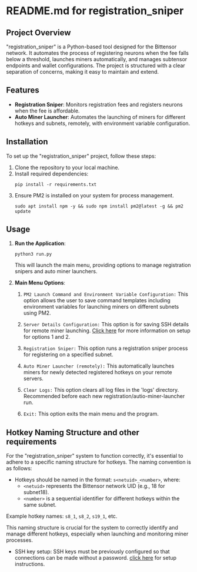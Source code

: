 
# README.md for registration_sniper

## Project Overview

"registration_sniper" is a Python-based tool designed for the Bittensor network. It automates the process of registering neurons when the fee falls below a threshold, launches miners automatically, and manages subtensor endpoints and wallet configurations. The project is structured with a clear separation of concerns, making it easy to maintain and extend.

## Features

- **Registration Sniper**: Monitors registration fees and registers neurons when the fee is affordable.
- **Auto Miner Launcher**: Automates the launching of miners for different hotkeys and subnets, remotely, with environment variable configuration.

## Installation

To set up the "registration_sniper" project, follow these steps:

1. Clone the repository to your local machine.
2. Install required dependencies:
   ```
   pip install -r requirements.txt
   ```
3. Ensure PM2 is installed on your system for process management.
   ```
   sudo apt install npm -y && sudo npm install pm2@latest -g && pm2 update
   ```
## Usage

1. **Run the Application**:
   ```
   python3 run.py
   ```
   This will launch the main menu, providing options to manage registration snipers and auto miner launchers.

2. **Main Menu Options**:
   1. `PM2 Launch Command and Environment Variable Configuration:` This option allows the user to save command templates including environment variables for launching miners on different subnets using PM2.
   2. `Server Details Configuration:` This option is for saving SSH details for remote miner launching.
               [Click here](docs/sniper_setup_guide.md) for more information on setup for options 1 and 2.

   3. `Registration Sniper:` This option runs a registration sniper process for registering on a specified subnet.
   4. `Auto Miner Launcher (remotely):` This automatically launches miners for newly detected registered hotkeys on your remote servers.
   5. `Clear Logs:` This option clears all log files in the 'logs' directory. Recommended before each new registration/autio-miner-launcher run.
   6. `Exit:` This option exits the main menu and the program.

## Hotkey Naming Structure and other requirements

For the "registration_sniper" system to function correctly, it's essential to adhere to a specific naming structure for hotkeys. The naming convention is as follows:

- Hotkeys should be named in the format: `s<netuid>_<number>`, where:
  - `<netuid>` represents the Bittensor network UID (e.g., 18 for subnet18).
  - `<number>` is a sequential identifier for different hotkeys within the same subnet.

Example hotkey names: `s8_1`, `s8_2`, `s19_1`, etc.

This naming structure is crucial for the system to correctly identify and manage different hotkeys, especially when launching and monitoring miner processes.

- SSH key setup: SSH keys must be previously configured so that connections can be made without a password. [click here](docs/ssh_key_setup.md) for setup instructions.
